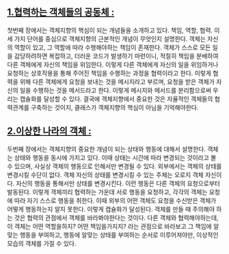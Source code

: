 
## [1.협력하는 객체들의 공동체 : ](https://github.com/noy3928/TIL/tree/main/Books/%EA%B0%9D%EC%B2%B4%EC%A7%80%ED%96%A5%EC%9D%98%20%EC%82%AC%EC%8B%A4%EA%B3%BC%20%EC%98%A4%ED%95%B4) 

첫번째 장에서는 객체지향의 핵심이 되는 개념들을 소개하고 있다. 책임, 역할, 협력. 이 세 가지 단어를 중심으로 객체지향의 근본적인 개념이 무엇인지 설명한다. 객체는 자신의 역할이 있고, 그 역할에 따라 수행해야하는 책임이 존재한다. 객체가 스스로 모든 일을 감당하려하면 복잡하고, 더러운 코드가 발생하기 마련이니, 적절히 책임을 분배하여 다른 객체에게 자신의 책임을 위임한다. 이렇게 다른 객체에게 자신의 일을 위임하거나 요청하는 상호작용을 통해 주어진 책임을 수행하는 과정을 협력이라고 한다. 이렇게 협력을 위해 다른 객체에게 요청을 보내는 것을 메시지라고 부르며, 요청을 받은 객체가 자신의 일을 수행하는 것을 메서드라고 한다. 이렇게 메시지와 메서드를 분리함으로써 우리는 캡슐화를 달성할 수 있다. 결국에 객체지향에서 중요한 것은 자율적인 객체들의 협력관계를 구축하는 것이지, 클래스가 객체지향의 핵심이 아님을 기억해야한다.   


## [2.이상한 나라의 객체 :](https://github.com/noy3928/TIL/blob/main/Books/%EA%B0%9D%EC%B2%B4%EC%A7%80%ED%96%A5%EC%9D%98%20%EC%82%AC%EC%8B%A4%EA%B3%BC%20%EC%98%A4%ED%95%B4/2.%EC%9D%B4%EC%83%81%ED%95%9C%20%EB%82%98%EB%9D%BC%EC%9D%98%20%EA%B0%9D%EC%B2%B4.md)

두번째 장에서는 객체지향의 중요한 개념이 되는 상태와 행동에 대해서 설명한다. 객체는 상태와 행동을 동시에 가지고 있다. 이때 상태는 시간에 따라 변경되는 것이라고 볼 수 있으며, 사실상 객체의 행동으로 인해서만 변경될 수 있다. 외부에서는 객체의 상태를 변경시킬 수단이 없다. 객체 자신의 상태를 변경시킬 수 있는 주체는 오로지 객체 자신이다. 자신의 행동을 통해서만 상태를 변경시킨다. 이런 행동은 다른 객체의 요청으로부터 발동된다. 이렇게 객체끼리 협력하는 가운데 서로 행동을 요청하고, 각각의 객체는 요청에 따라 자기 스스로 행동을 취한다. 이때 외부의 어떤 객체도 요청을 수신받은 객체가 어떻게 행동하는지 알지 못한다. 이렇게 캡슐화가 달성된다. 객체를 만들 때 주의해야 하는 것은 협력의 관점에서 객체를 바라봐야한다는 것이다. 다른 객체와 협력해야하는데, 이 객체는 어떤 역할을하지? 어떤 책임을가지지? 라는 관점으로 바라보고 그 책임에 알맞는 행동을 부여하고, 행동에 알맞는 상태를 부여하는 순서로 이루어져야만, 이상적인 모습의 객체를 가질 수 있다.  